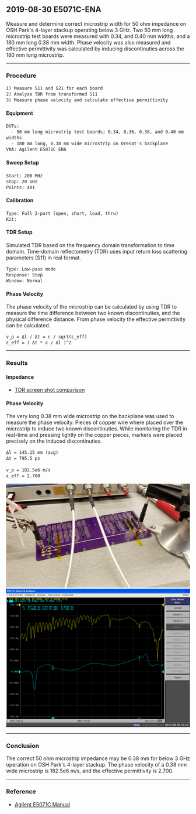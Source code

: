 ## 2019-08-30 E5071C-ENA
Measure and determine correct microstrip width for 50 ohm impedance on OSH Park's 4-layer stackup operating below 3 GHz.  Two 50 mm long microstrip test boards were measured with 0.34, and 0.40 mm widths, and a 180 mm long 0.38 mm width.  Phase velocity was also measured and effective permittivity was calculated by inducing discontinuties across the 180 mm long microstrip.

---

### Procedure

    1) Measure S11 and S21 for each board
    2) Analyze TDR from transformed S11
    3) Measure phase velocity and calculate effective permittivity

#### Equipment

    DUTs:
      - 50 mm long microstrip test boards; 0.34, 0.36, 0.38, and 0.40 mm widths
      - 180 mm long, 0.38 mm wide microstrip on OreSat's backplane
    VNA: Agilent E5071C ENA


#### Sweep Setup

    Start: 200 MHz
    Stop: 20 GHz
    Points: 401

#### Calibration

    Type: Full 2-port (open, short, load, thru)
    Kit:

#### TDR Setup
Simulated TDR based on the frequency domain transformation to time domain.  Time-domain reflectometry (TDR) uses input return loss scattering parameters (S11) in real format.

    Type: Low-pass mode
    Response: Step
    Window: Normal

#### Phase Velocity
The phase velocity of the microstrip can be calculated by using TDR to measure the time difference between two known discontinuties, and the physical difference distance.  From phase velocity the effective permittivity can be calculated.

    v_p = Δl / Δt = c / sqrt(ε_eff)
    ε_eff = ( Δt * c / Δl )^2

---

### Results

#### Impedance
- [TDR screen shot comparison](microstrips_TDR_compare.pdf)

#### Phase Velocity

The very long 0.38 mm wide microstrip on the backplane was used to measure the phase velocity.  Pieces of copper wire where placed over the microstrip to induce two known discontinuties.  While monitoring the TDR in real-time and pressing lightly on the copper pieces, markers were placed precisely on the induced discontinuties.

    Δl = 145.15 mm (avg)
    Δt = 795.5 ps

    v_p = 182.5e6 m/s
    ε_eff = 2.700

![Backplane with discontinuties](backplane_2-20_0.38_board_vp-test_resize.png)
![TDR of backplane with discontinuties](backplane_2-20_0.38_TDR_STEP_vp-test.PNG)

---

### Conclusion
The correct 50 ohm microstrip impedance may be 0.38 mm for below 3 GHz operation on OSH Park's 4-layer stackup.  The phase velocity of a 0.38 mm wide microstrip is 182.5e6 m/s, and the effective permittivity is 2.700.

---

### Reference
- [Agilent E5071C Manual](http://ena.support.keysight.com/e5071c/manuals/webhelp/eng/index.htm)
